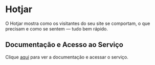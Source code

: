 # Hotjar

O Hotjar mostra como os visitantes do seu site se comportam, o que precisam e como se sentem — tudo bem rápido.

## Documentação e Acesso ao Serviço

Clique [aqui](https://www.hotjar.com) para ver a documentação e acessar o serviço.